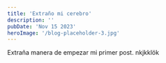 ```yaml
---
title: 'Extraño mi cerebro'
description: ''
pubDate: 'Nov 15 2023'
heroImage: '/blog-placeholder-3.jpg'
---
```


Extraña manera de empezar mi primer post.
nkjkklök